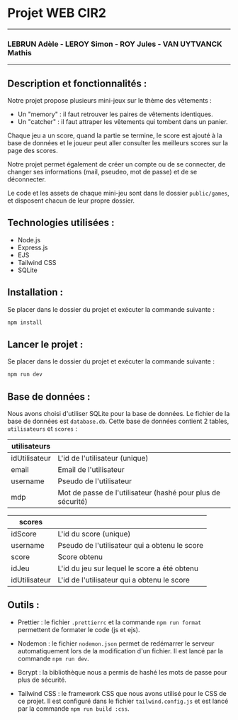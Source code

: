 # Projet WEB CIR2

---

### LEBRUN Adèle - LEROY Simon - ROY Jules - VAN UYTVANCK Mathis

---

## Description et fonctionnalités :

Notre projet propose plusieurs mini-jeux sur le thème des vêtements :
- Un "memory" : il faut retrouver les paires de vêtements identiques.
- Un "catcher" : il faut attraper les vêtements qui tombent dans un panier.

Chaque jeu a un score, quand la partie se termine, le score est ajouté à la base de données et le joueur peut aller consulter les meilleurs scores sur la page des scores.

Notre projet permet également de créer un compte ou de se connecter, de changer ses informations (mail, pseudeo, mot de passe) et de se déconnecter.

Le code et les assets de chaque mini-jeu sont dans le dossier `public/games`, et disposent chacun de leur propre dossier.

## Technologies utilisées :

-   Node.js
-   Express.js
-   EJS
-   Tailwind CSS
-   SQLite

## Installation :

Se placer dans le dossier du projet et exécuter la commande suivante :

```bash
npm install
```

## Lancer le projet :

Se placer dans le dossier du projet et exécuter la commande suivante :

```bash
npm run dev
```

## Base de données :

Nous avons choisi d'utiliser SQLite pour la base de données. Le fichier de la base de données est `database.db`. Cette base de données contient 2 tables, `utilisateurs` et `scores` :

| utilisateurs  |                                                             |
|---------------|-------------------------------------------------------------|
| idUtilisateur | L'id de l'utilisateur (unique)                              |
| email         | Email de l'utilisateur                                      |
| username      | Pseudo de l'utilisateur                                     |
| mdp           | Mot de passe de l'utilisateur (hashé pour plus de sécurité) |

| scores        |                                               |
|---------------|-----------------------------------------------|
| idScore       | L'id du score (unique)                        |
| username      | Pseudo de l'utilisateur qui a obtenu le score |
| score         | Score obtenu                                  |
| idJeu         | L'id du jeu sur lequel le score a été obtenu  |
| idUtilisateur | L'id de l'utilisateur qui a obtenu le score   |

## Outils :

- Prettier : le fichier `.prettierrc` et la commande `npm run format` permettent de formater le code (js et ejs).

- Nodemon : le fichier `nodemon.json` permet de redémarrer le serveur automatiquement lors de la modification d'un fichier. Il est lancé par la commande `npm run dev`.

- Bcrypt : la bibliothèque nous a permis de hashé les mots de passe pour plus de sécurité.

- Tailwind CSS : le framework CSS que nous avons utilisé pour le CSS de ce projet. Il est configuré dans le fichier `tailwind.config.js` et est lancé par la commande `npm run build :css`.